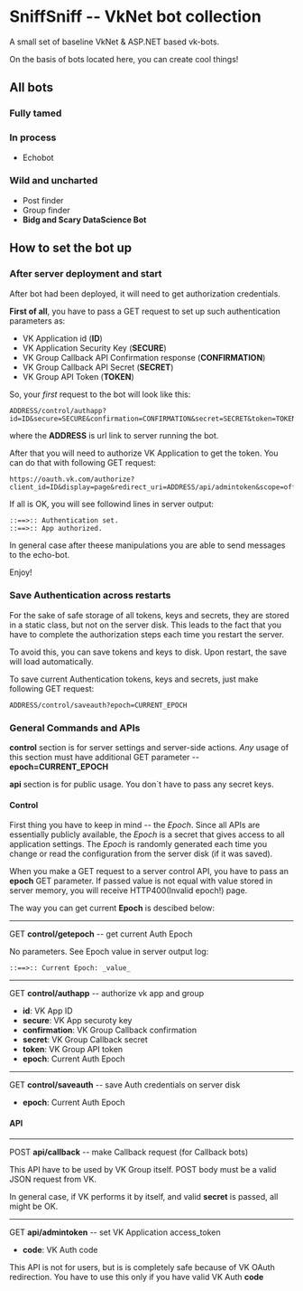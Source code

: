 SniffSniff -- VkNet bot collection
============= 

A small set of baseline VkNet & ASP.NET based vk-bots.

On the basis of bots located here, you can create cool things!

All bots
--------

### Fully tamed

### In process
-  Echobot

### Wild and uncharted
- Post finder
- Group finder
- **Bidg and Scary DataScience Bot**

How to set the bot up
-------

### After server deployment and start

After bot had been deployed, it will need to get authorization credentials.

**First of all**, you have to pass a GET request to set up such authentication parameters as:
* VK Application id (**ID**)
* VK Application Security Key (**SECURE**)
* VK Group Callback API Confirmation response (**CONFIRMATION**)
* VK Group Callback API Secret (**SECRET**)
* VK Group API Token (**TOKEN**)

So, your _first_ request to the bot will look like this:
```
ADDRESS/control/authapp?id=ID&secure=SECURE&confirmation=CONFIRMATION&secret=SECRET&token=TOKEN
```

where the **ADDRESS** is url link to server running the bot.

After that you will need to authorize VK Application to get the token. You can do that with following GET request:
```
https://oauth.vk.com/authorize?client_id=ID&display=page&redirect_uri=ADDRESS/api/admintoken&scope=offline&response_type=code&v=5.107
```

If all is OK, you will see followind lines in server output:
```
::==>:: Authentication set.
::==>:: App authorized.
```

In general case after theese manipulations you are able to send messages to the echo-bot.

Enjoy!

### Save Authentication across restarts

For the sake of safe storage of all tokens, keys and secrets, they are stored in a static class, but not on the server disk.
This leads to the fact that you have to complete the authorization steps each time you restart the server.

To avoid this, you can save tokens and keys to disk. Upon restart, the save will load automatically.

To save current Authentication tokens, keys and secrets, just make following GET request:
```
ADDRESS/control/saveauth?epoch=CURRENT_EPOCH
```

### General Commands and APIs

**control** section is for server settings and server-side actions.
_Any_ usage of this section must have additional GET parameter -- **epoch=CURRENT_EPOCH**

**api** section is for public usage. You don`t have to pass any secret keys.

#### Control

First thing you have to keep in mind -- the _Epoch_.
Since all APIs are essentially publicly available, the _Epoch_ is a secret that gives access to all application settings.
The _Epoch_ is randomly generated each time you change or read the configuration from the server disk (if it was saved).

When you make a GET request to a server control API, you have to pass an **epoch** GET parameter. If passed value is not equal with value stored in server memory, you will receive HTTP400(Invalid epoch!) page.

The way you can get current __Epoch__ is descibed below:

---

GET **control/getepoch** -- get current Auth Epoch

No parameters. See Epoch value in server output log:
```
::==>:: Current Epoch: _value_
```

---

GET **control/authapp** -- authorize vk app and group
- **id**: VK App ID
- **secure**: VK App securoty key
- **confirmation**: VK Group Callback confirmation
- **secret**: VK Group Callback secret
- **token**: VK Group API token
- **epoch**: Current Auth Epoch

---

GET **control/saveauth** -- save Auth credentials on server disk
- **epoch**: Current Auth Epoch 

#### API

---

POST **api/callback** -- make Callback request (for Callback bots)

This API have to be used by VK Group itself. POST body must be a valid JSON request from VK.

In general case, if VK performs it by itself, and valid **secret** is passed, all might be OK.

---

GET **api/admintoken** -- set VK Application access_token
- **code**: VK Auth code

This API is not for users, but is is completely safe because of VK OAuth redirection.
You have to use this only if you have valid VK Auth **code**